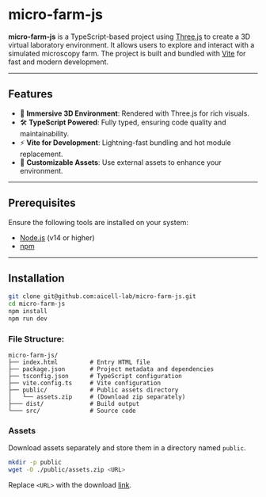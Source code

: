 # micro-farm-js

**micro-farm-js** is a TypeScript-based project using [Three.js](https://threejs.org/) to create a 3D virtual laboratory environment. It allows users to explore and interact with a simulated microscopy farm. The project is built and bundled with [Vite](https://vitejs.dev/) for fast and modern development.

---

## Features

- 🎨 **Immersive 3D Environment**: Rendered with Three.js for rich visuals.
- 🛠️ **TypeScript Powered**: Fully typed, ensuring code quality and maintainability.
- ⚡ **Vite for Development**: Lightning-fast bundling and hot module replacement.
- 📁 **Customizable Assets**: Use external assets to enhance your environment.

---

## Prerequisites

Ensure the following tools are installed on your system:

- [Node.js](https://nodejs.org/) (v14 or higher)
- [npm](https://www.npmjs.com/)

---

## Installation

   ```bash
   git clone git@github.com:aicell-lab/micro-farm-js.git
   cd micro-farm-js
   npm install
   npm run dev
   ```
### File Structure:
```plaintext
micro-farm-js/
├── index.html         # Entry HTML file
├── package.json       # Project metadata and dependencies
├── tsconfig.json      # TypeScript configuration
├── vite.config.ts     # Vite configuration
├── public/            # Public assets directory
│   └── assets.zip     # (Download zip separately)
├─── dist/             # Build output 
└─── src/              # Source code
```

### Assets
Download assets separately and store them in a directory named `public`.
 ```bash
mkdir -p public
wget -O ./public/assets.zip <URL>
 ```
 Replace `<URL>` with the download [link](https://www.dropbox.com/scl/fi/nt8shjhr498602uz5pg0o/output.zip?rlkey=eygfbhecelvjnxclxtend8pao&st=m9vl3e5i&dl=1).